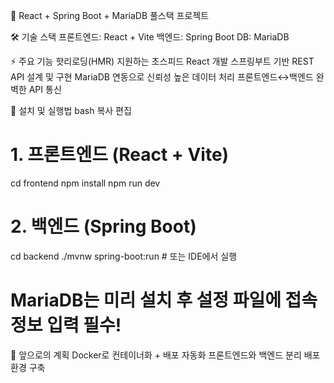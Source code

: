 🌟 React + Spring Boot + MariaDB 풀스택 프로젝트

🛠 기술 스택
프론트엔드: React + Vite
백엔드: Spring Boot
DB: MariaDB

⚡ 주요 기능
핫리로딩(HMR) 지원하는 초스피드 React 개발
스프링부트 기반 REST API 설계 및 구현
MariaDB 연동으로 신뢰성 높은 데이터 처리
프론트엔드↔백엔드 완벽한 API 통신

🧭 설치 및 실행법
bash
복사
편집
# 1. 프론트엔드 (React + Vite)
cd frontend
npm install
npm run dev

# 2. 백엔드 (Spring Boot)
cd backend
./mvnw spring-boot:run  # 또는 IDE에서 실행

# MariaDB는 미리 설치 후 설정 파일에 접속 정보 입력 필수!
🌱 앞으로의 계획
Docker로 컨테이너화 + 배포 자동화
프론트엔드와 백엔드 분리 배포 환경 구축

